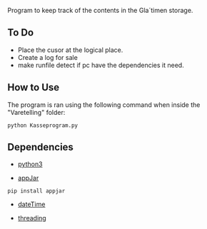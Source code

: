 Program to keep track of the contents in the Gla´timen storage. 


## To Do
- Place the cusor at the logical place. 
- Create a log for sale
- make runfile detect if pc have the dependencies it need. 


## How to Use
The program is ran using the following command when inside the "Varetelling" folder:
```
python Kasseprogram.py
```


## Dependencies 
- [python3](https://www.python.org/download/releases/3.0/)

- [appJar](http://appjar.info/)
```
pip install appjar
```

- [dateTime](https://docs.python.org/3/library/datetime.html)

- [threading](https://docs.python.org/3/library/threading.html)